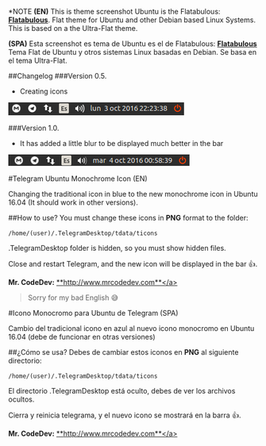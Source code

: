 *NOTE
**(EN)** This is theme screenshot Ubuntu is the Flatabulous: <a href="https://github.com/anmoljagetia/Flatabulous">**Flatabulous**</a>. Flat theme for Ubuntu and other Debian based Linux Systems. This is based on a the Ultra-Flat theme.

**(SPA)** Esta screenshot es tema de Ubuntu es el de Flatabulous: <a href="https://github.com/anmoljagetia/Flatabulous">**Flatabulous**</a> Tema Flat de Ubuntu y otros sistemas Linux basadas en Debian. Se basa en el tema Ultra-Flat.

##Changelog
###Version 0.5.
* Creating icons

![Screenshot Icon](/screenshots/screenshot-telegram-icon-monochrome-v05.png)

###Version 1.0.
* It has added a little blur to be displayed much better in the bar

![Screenshot Icon](/screenshots/screenshot-telegram-icon-monochrome-v1.png)

#Telegram Ubuntu Monochrome Icon (EN)

Changing the traditional icon in blue to the new monochrome icon in Ubuntu 16.04 (It should work in other versions).

##How to use?
You must change these icons in **PNG** format to the folder:

```
/home/(user)/.TelegramDesktop/tdata/ticons
```

.TelegramDesktop folder is hidden, so you must show hidden files.

Close and restart Telegram, and the new icon will be displayed in the bar :+1:.

**Mr. CodeDev:** <a href="http://www.mrcodedev.com">**http://www.mrcodedev.com**</a>

> Sorry for my bad English :sweat_smile:

#Icono Monocromo para Ubuntu de Telegram (SPA)

Cambio del tradicional icono en azul al nuevo icono monocromo en Ubuntu 16.04 (debe de funcionar en otras versiones)

##¿Cómo se usa?
Debes de cambiar estos iconos en **PNG** al siguiente directorio:

```
/home/(user)/.TelegramDesktop/tdata/ticons
```

El directorio .TelegramDesktop está oculto, debes de ver los archivos ocultos.

Cierra y reinicia telegrama, y el nuevo icono se mostrará en la barra :+1:.

**Mr. CodeDev:** <a href="http://www.mrcodedev.com" target="_blank">**http://www.mrcodedev.com**</a>
